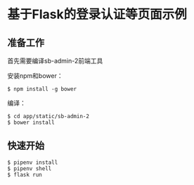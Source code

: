 # 基于Flask的登录认证等页面示例

## 准备工作

首先需要编译sb-admin-2前端工具

安装npm和bower：

```
$ npm install -g bower
```

编译：

```
$ cd app/static/sb-admin-2
$ bower install
```

## 快速开始

```
$ pipenv install
$ pipenv shell
$ flask run
```
